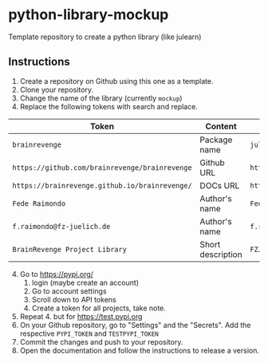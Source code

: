 # python-library-mockup
Template repository to create a python library (like julearn)


## Instructions

1. Create a repository on Github using this one as a template.
2. Clone your repository.
3. Change the name of the library (currently `mockup`)
4. Replace the following tokens with search and replace.

| Token  | Content | Example |
| ------------- | ------------- |------------- |
| `brainrevenge`  | Package name  | `julearn` |
| `https://github.com/brainrevenge/brainrevenge` | Github URL   | `https://github.com/juaml/julearn/` |
| `https://brainrevenge.github.io/brainrevenge/` | DOCs URL   | `https://juaml.github.io/julearn` |
| `Fede Raimondo` | Author's name | `Fede Raimondo` |
| `f.raimondo@fz-juelich.de` | Author's name | `f.raimondo@fz-juelich.de` |
| `BrainRevenge Project Library` | Short description | `FZJ AML Library`

4. Go to https://pypi.org/
   1. login (maybe create an account)
   2. Go to account settings
   3. Scroll down to API tokens
   4. Create a token for all projects, take note.
5. Repeat 4. but for https://test.pypi.org
6. On your Github repository, go to "Settings" and the "Secrets". Add the respective `PYPI_TOKEN` and `TESTPYPI_TOKEN`
7. Commit the changes and push to your repository.
8. Open the documentation and follow the instructions to release a version.